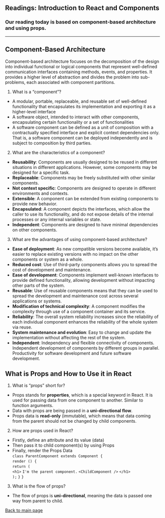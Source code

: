 ## Readings: Introduction to React and Components 

### Our reading today is based on component-based architecture and using props. 
---
## Component-Based Architecture

Component-based architecture focuses on the decomposition of the design into individual functional or logical components that represent well-defined communication interfaces containing methods, events, and properties. It provides a higher level of abstraction and divides the problem into sub-problems, each associated with component partitions. 

1. What is a “component”?
- A modular, portable, replaceable, and reusable set of well-defined functionality that encapsulates its implementation and exporting it as a higher-level interface
- A software object, intended to interact with other components, encapsulating certain functionality or a set of functionalities
- A software component can be defined as a unit of composition with a contractually specified interface and explicit context dependencies only. That is, a software component can be deployed independently and is subject to composition by third parties. 


2. What are the characteristics of a component?
- **Reusability**: Components are usually designed to be reused in different situations in different applications. However, some components may be designed for a specific task. 
- **Replaceable**: Components may be freely substituted with other similar components. 
- **Not context specific**: Components are designed to operate in different environments and contexts. 
- **Extensible**: A component can be extended from existing components to provide new behavior. 
- **Encapsulated**: A component depicts the interfaces, which allow the caller to use its functionality, and do not expose details of the internal processes or any internal variables or state. 
- **Independent**: Components are designed to have minimal dependencies on other components. 


3. What are the advantages of using component-based architecture?
- **Ease of deployment**: As new compatible versions become available, it’s easier to replace existing versions with no impact on the other components or system as a whole. 
- **Reduced cost**: Use of third-party components allows you to spread the cost of development and maintenance. 
- **Ease of development**: Components implement well-known interfaces to provide defined functionality, allowing development without impacting other parts of the system. 
- **Reusable**: Use of reusable components means that they can be used to spread the development and maintenance cost across several applications or systems. 
- **Modification of technical complexity**: A component modifies the complexity through use of a component container and its service. 
- **Reliability**: The overall system reliability increases since the reliability of each individual component enhances the reliability of the whole system via reuse. 
- **System maintenance and evolution**: Easy to change and update the implementation without affecting the rest of the system. 
- **Independent**: Independency and flexible connectivity of components. Independent development of components by different groups in parallel. Productivity for software development and future software development. 

## What is Props and How to Use it in React

1. What is “props” short for?
- Props stands for **properties**, which is a special keyword in React. It is used for passing data from one component to another. Similar to function arguments. 
- Data with props are being passed in a **uni-directional flow**. 
- Props data is **read-only** (immutable), which means that data coming from the parent should not be changed by child components. 

2. How are props used in React?
- Firstly, define an attribute and its value (data)
- Then pass it to child component(s) by using Props
- Finally, render the Props Data <br>
`class ParentComponent extends Component { `<br>
 `render () {`<br>
   `return (`<br>
     `<h1>`
       `I'm the parent component.`
       `<ChildComponent />`
     `</h1>`<br>
   `);`
 `}`
`}`

3. What is the flow of props?
- The flow of props is **uni-directional**, meaning the data is passed one way from parent to child. 

[Back to main page](README.md)